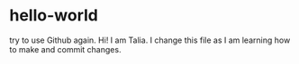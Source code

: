 # hello-world
try to use Github again.
Hi! I am Talia. I change this file as I am learning how to make and commit changes.
